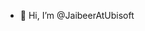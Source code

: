 - 👋 Hi, I’m @JaibeerAtUbisoft

<!---
JaibeerAtUbisoft/JaibeerAtUbisoft is a ✨ special ✨ repository because its `README.md` (this file) appears on your GitHub profile.
You can click the Preview link to take a look at your changes.
--->
